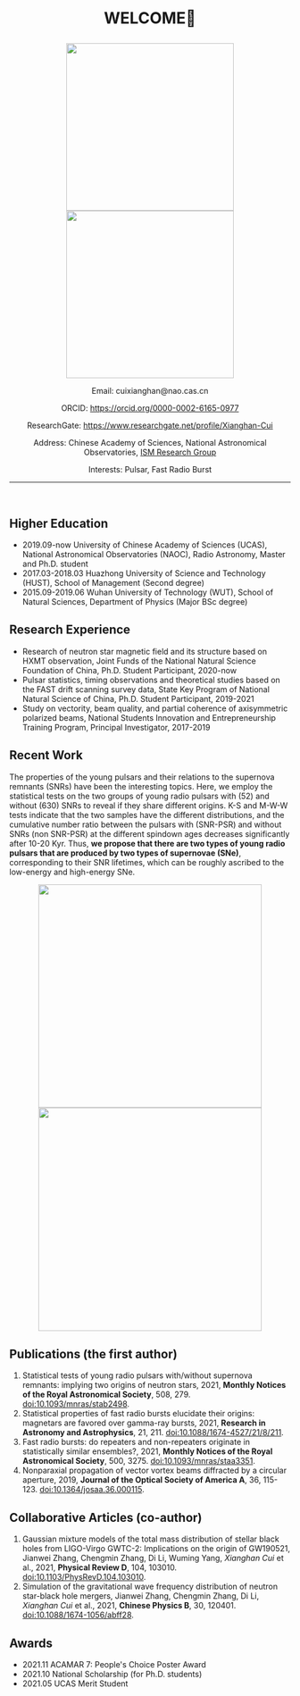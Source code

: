 <h1><p align="center"> WELCOME👋 </p> </h1>

<p align="center">
<img src="https://user-images.githubusercontent.com/98388425/151273588-16aa7152-a27e-4c9b-ad1e-414caf0aaf70.jpg" width="300"/> <img src="https://user-images.githubusercontent.com/98388425/151273596-ce60c591-890a-4545-b879-ade673dabfb3.jpg" width="300"/>
</p> 



<p align="center">
Email: cuixianghan@nao.cas.cn
</p> 

<p align="center">
ORCID: <a href="https://orcid.org/0000-0002-6165-0977">https://orcid.org/0000-0002-6165-0977</a>
</p> 

<p align="center">
ResearchGate: <a href="https://www.researchgate.net/profile/Xianghan-Cui">https://www.researchgate.net/profile/Xianghan-Cui</a>
</p> 

<p align="center">
Address: Chinese Academy of Sciences, National Astronomical Observatories, <a href="http://groups.bao.ac.cn/ism/">ISM Research Group</a>
</p>

<p align="center">
Interests: Pulsar, Fast Radio Burst
</p> 

***

<br>

## Higher Education
- 2019.09-now  University of Chinese Academy of Sciences (UCAS), National Astronomical Observatories (NAOC), Radio Astronomy, Master and Ph.D. student
- 2017.03-2018.03  Huazhong University of Science and Technology (HUST), School of Management (Second degree)
- 2015.09-2019.06  Wuhan University of Technology (WUT), School of Natural Sciences, Department of Physics (Major BSc degree)

## Research Experience
- Research of neutron star magnetic field and its structure based on HXMT observation, Joint Funds of the National Natural Science Foundation of China, Ph.D. Student Participant, 2020-now
- Pulsar statistics, timing observations and theoretical studies based on the FAST drift scanning survey data, State Key Program of National Natural Science of China, Ph.D. Student Participant, 2019-2021
- Study on vectority, beam quality, and partial coherence of axisymmetric polarized beams, National Students Innovation and Entrepreneurship Training Program, Principal Investigator, 2017-2019

## Recent Work

The properties of the young pulsars and their relations to the supernova remnants (SNRs) have been the interesting topics.
Here, we employ the statistical tests on the two groups of young radio pulsars with (52) and  without (630) SNRs to reveal if they share different origins.
K-S and M-W-W tests indicate that the two samples have the different distributions, and the cumulative number ratio between the pulsars with (SNR-PSR) and without SNRs (non SNR-PSR) at the different spindown ages decreases significantly after 10-20 Kyr.
Thus, **we propose that there are two types of young radio pulsars that are produced by two types of supernovae (SNe)**, corresponding to their SNR lifetimes, which can be roughly ascribed to the low-energy and high-energy SNe.

<p align="center">
<img src="https://user-images.githubusercontent.com/98388425/151129757-63b6c26d-b8e8-481f-9ae5-f817f99dfc6b.png" width="400" />  <img src="https://user-images.githubusercontent.com/98388425/151129773-22031b72-4f86-4fc6-9de0-d3759f453cd6.png" width="400" />
</p>

## Publications (the first author)

1. Statistical tests of young radio pulsars with/without supernova remnants: implying two origins of neutron stars, 2021, **Monthly Notices of the Royal Astronomical Society**, 508, 279. [doi:10.1093/mnras/stab2498](https://doi.org/10.1088/1674-1056/abff28).
2. Statistical properties of fast radio bursts elucidate their origins: magnetars are favored over gamma-ray bursts, 2021, **Research in Astronomy and Astrophysics**, 21, 211. [doi:10.1088/1674-4527/21/8/211](https://doi.org/10.1088/1674-4527/21/8/211).
3. Fast radio bursts: do repeaters and non-repeaters originate in statistically similar ensembles?, 2021, **Monthly Notices of the Royal Astronomical Society**,  500, 3275. [doi:10.1093/mnras/staa3351](https://doi.org/10.1093/mnras/staa3351).
4. Nonparaxial propagation of vector vortex beams diffracted by a circular aperture, 2019, **Journal of the Optical Society of America A**, 36, 115-123. [doi:10.1364/josaa.36.000115](https://doi.org/10.1364/josaa.36.000115).

## Collaborative Articles (co-author)

1. Gaussian mixture models of the total mass distribution of stellar black holes from LIGO-Virgo GWTC-2: Implications on the origin of GW190521, Jianwei Zhang, Chengmin Zhang, Di Li, Wuming Yang, *Xianghan Cui* et al., 2021, **Physical Review D**, 104, 103010. [doi:10.1103/PhysRevD.104.103010](https://doi.org/10.1103/PhysRevD.104.103010).
2. Simulation of the gravitational wave frequency distribution of neutron star-black hole mergers, Jianwei Zhang, Chengmin Zhang, Di Li, *Xianghan Cui* et al., 2021, **Chinese Physics B**, 30, 120401. [doi:10.1088/1674-1056/abff28](https://doi.org/10.1088/1674-1056/abff28).

## Awards

- 2021.11 ACAMAR 7: People's Choice Poster Award
- 2021.10 National Scholarship (for Ph.D. students)
- 2021.05 UCAS Merit Student
